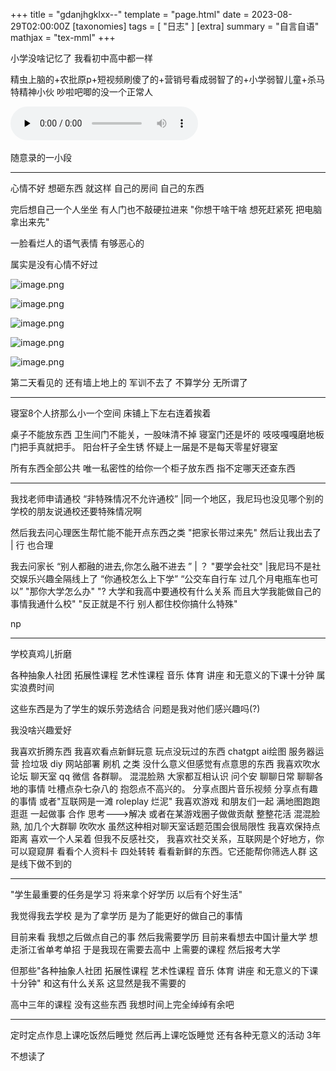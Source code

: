 +++
title = "gdanjhgklxx--"
template = "page.html"
date = 2023-08-29T02:00:00Z
[taxonomies]
tags = [ "日志"  ]
[extra]
summary = "自言自语"
mathjax = "tex-mml"
+++

<!-- more -->


小学没啥记忆了  我看初中高中都一样  

精虫上脑的+农批原p+短视频刷傻了的+营销号看成弱智了的+小学弱智儿童+杀马特精神小伙  吵啦吧唧的没一个正常人 

​<audio id="audio" controls="" preload="none">
      <source id="mp3" src="http://r.iirose.com/m/23/8/29/14/5540-19.wav">
</audio>

随意录的一小段

------------------------------------------------------------------------


心情不好 想砸东西 就这样    自己的房间 自己的东西

完后想自己一个人坐坐 有人门也不敲硬拉进来  "你想干啥干啥  想死赶紧死 把电脑拿出来先" 

一脸看烂人的语气表情   有够恶心的

属实是没有心情不好过




![image.png](http://r.iirose.com/i/23/8/28/12/5702-SC.jpg)

![image.png](http://r.iirose.com/i/23/8/28/12/5702-SC.jpg)

![image.png](http://r.iirose.com/i/23/8/28/12/5702-SC.jpg)

![image.png](http://r.iirose.com/i/23/8/28/12/5720-7W.jpg)

![image.png](http://r.iirose.com/i/23/8/28/22/1626-ZA.jpg)

第二天看见的 还有墙上地上的 军训不去了  不算学分 无所谓了

------------------------------------------------------------------------------------

寝室8个人挤那么小一个空间 床铺上下左右连着挨着    

桌子不能放东西   卫生间门不能关，一股味清不掉  寝室门还是坏的  吱吱嘎嘎磨地板  门把手真就把手。  阳台杆子全生锈  怀疑上一届是不是每天零星好寝室

所有东西全部公共 唯一私密性的给你一个柜子放东西  指不定哪天还查东西

----------------------------------------------------------------------------------------------------------------------

我找老师申请通校   “非特殊情况不允许通校”   |同一个地区，我尼玛也没见哪个别的学校的朋友说通校还要特殊情况啊

然后我去问心理医生帮忙能不能开点东西之类  "把家长带过来先" 然后让我出去了  |  行  也合理

我去问家长 
“别人都融的进去,你怎么融不进去 ”  |  ？
"要学会社交"    |我尼玛不是社交娱乐兴趣全隔线上了
“你通校怎么上下学”  “公交车自行车  过几个月电瓶车也可以”
"那你大学怎么办"  "?  大学和我高中要通校有什么关系  而且大学我能做自己的事情我通什么校"
"反正就是不行  别人都住校你搞什么特殊"


np

--------------------------------------------------------------------------------------------

学校真鸡儿折磨

各种抽象人社团 拓展性课程  艺术性课程 音乐 体育 讲座  和无意义的下课十分钟   属实浪费时间

这些东西是为了学生的娱乐劳逸结合   问题是我对他们感兴趣吗(?)

我没啥兴趣爱好


我喜欢折腾东西  我喜欢看点新鲜玩意  玩点没玩过的东西  chatgpt ai绘图 服务器运营 捡垃圾  diy  网站部署 刷机 之类  没什么意义但感觉有点意思的东西
我喜欢吹水  论坛 聊天室 qq 微信 各群聊。  混混脸熟 大家都互相认识  问个安 聊聊日常 聊聊各地的事情 吐槽点杂七杂八的 抱怨点不高兴的。  分享点图片音乐视频 分享点有趣的事情  或者"互联网是一滩 roleplay 烂泥"
我喜欢游戏 和朋友们一起  满地图跑跑 逛逛  一起做事    合作  思考--->解决  或者在某游戏圈子做做贡献 整整花活 混混脸熟, 加几个大群聊  吹吹水  虽然这种相对聊天室话题范围会很局限性 
我喜欢保持点距离 喜欢一个人呆着 但我不反感社交， 我喜欢社交关系，互联网是个好地方，你可以窥窥屏  看看个人资料卡  四处转转 看看新鲜的东西。它还能帮你筛选人群 这是线下做不到的

--------------------------------------------------------------------------------------------------------------------------------------------------------------------------------------------------

"学生最重要的任务是学习  将来拿个好学历 以后有个好生活"


我觉得我去学校   是为了拿学历   是为了能更好的做自己的事情

目前来看 我想之后做点自己的事  然后我需要学历 目前来看想去中国计量大学 想走浙江省单考单招   于是我现在需要去高中  上需要的课程  然后报考大学

但那些"各种抽象人社团 拓展性课程  艺术性课程 音乐 体育 讲座  和无意义的下课十分钟"  和这有什么关系 这显然是我不需要的  

高中三年的课程  没有这些东西  我想时间上完全绰绰有余吧

-----------------------------------------------------------------------------------------------------------------------------------

定时定点作息上课吃饭然后睡觉 然后再上课吃饭睡觉  还有各种无意义的活动  3年   

不想读了



